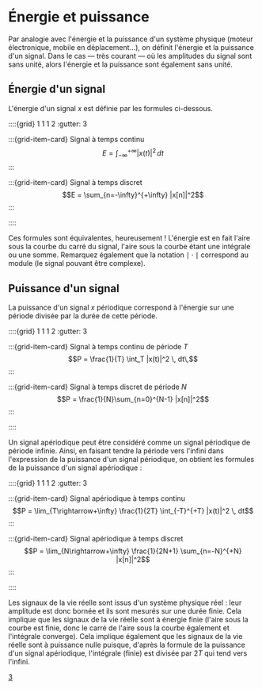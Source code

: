 # Énergie et puissance

Par analogie avec l'énergie et la puissance d'un système physique (moteur électronique, mobile en déplacement...),
on définit l'énergie et la puissance d'un signal.
Dans le cas —&nbsp;très courant&nbsp;— où les amplitudes du signal sont sans unité, alors l'énergie et la puissance sont également sans unité.

## Énergie d'un signal

L'énergie d'un signal $x$ est définie par les formules ci-dessous.

::::{grid} 1 1 1 2
:gutter: 3

:::{grid-item-card} Signal à temps continu
$$E = \int_{-\infty}^{+\infty} |x(t)|^2 \, dt$$
:::

:::{grid-item-card} Signal à temps discret
$$E = \sum_{n=-\infty}^{+\infty} |x[n]|^2$$
:::

::::


Ces formules sont équivalentes, heureusement ! L'énergie est en fait l'aire sous la courbe du carré du signal, l'aire sous la courbe étant une intégrale ou une somme. Remarquez également que la notation $\mid\cdot\mid$ correspond au module (le signal pouvant être complexe).

## Puissance d'un signal

La puissance d'un signal $x$ périodique correspond à l'énergie sur une période divisée par la durée de cette période.

::::{grid} 1 1 1 2
:gutter: 3

:::{grid-item-card} Signal à temps continu de période $T$
$$P = \frac{1}{T} \int_T |x(t)|^2 \, dt\,$$
:::

:::{grid-item-card} Signal à temps discret de période $N$
$$P = \frac{1}{N}\sum_{n=0}^{N-1} |x[n]|^2$$
:::

::::

Un signal apériodique peut être considéré comme un signal périodique de période infinie.
Ainsi, en faisant tendre la période vers l'infini
dans l'expression de la puissance d'un signal périodique,
on obtient les formules de la puissance d'un signal apériodique :

::::{grid} 1 1 1 2
:gutter: 3

:::{grid-item-card} Signal apériodique à temps continu
$$P = \lim_{T\rightarrow+\infty} \frac{1}{2T} \int_{-T}^{+T} |x(t)|^2 \, dt$$
:::

:::{grid-item-card} Signal apériodique à temps discret
$$P = \lim_{N\rightarrow+\infty} \frac{1}{2N+1} \sum_{n=-N}^{+N} |x[n]|^2$$
:::

::::


Les signaux de la vie réelle sont issus d'un système physique réel :
leur amplitude est donc bornée et ils sont mesurés sur une durée finie.
Cela implique que les signaux de la vie réelle sont à énergie finie
(l'aire sous la courbe est finie, donc le carré de l'aire sous la courbe également et l'intégrale converge).
Cela implique également que les signaux de la vie réelle sont à puissance nulle
puisque, d'après la formule de la puissance d'un signal apériodique,
l'intégrale (finie) est divisée par $2T$ qui tend vers l'infini.

<a class="exercise btn btn-light" href="td.html#exercice-3" role="button">3</a>